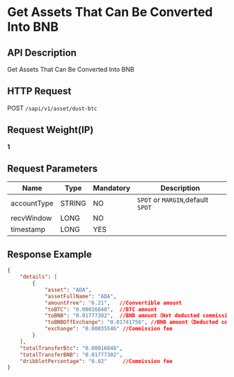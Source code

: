 # Get Assets That Can Be Converted Into BNB 

## API Description​

Get Assets That Can Be Converted Into BNB

## HTTP Request​

POST `/sapi/v1/asset/dust-btc`

## Request Weight(IP)​

**1**

## Request Parameters​

| Name | Type | Mandatory | Description |
| --- | --- | --- | --- |
| accountType | STRING | NO | `SPOT` or `MARGIN`,default `SPOT` |
| recvWindow | LONG | NO |  |
| timestamp | LONG | YES |  |

## Response Example​

```json
{  
    "details": [  
        {  
            "asset": "ADA",           
            "assetFullName": "ADA",   
            "amountFree": "6.21",   //Convertible amount  
            "toBTC": "0.00016848",  //BTC amount  
            "toBNB": "0.01777302",  //BNB amount（Not deducted commission fee）  
            "toBNBOffExchange": "0.01741756", //BNB amount（Deducted commission fee）  
            "exchange": "0.00035546" //Commission fee  
        }  
    ],  
    "totalTransferBtc": "0.00016848",  
    "totalTransferBNB": "0.01777302",  
    "dribbletPercentage": "0.02"     //Commission fee  
}
```

